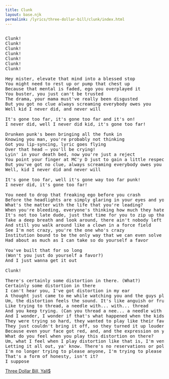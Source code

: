 ```yaml
---
title: Clunk
layout: base.njk
permalink: /lyrics/three-dollar-bill/clunk/index.html
---
```

<pre>

Clunk!
Clunk!
Clunk!
Clunk!
Clunk!
Clunk!
Clunk!

Hey mister, elevate that mind into a blessed stop
You might need to rest up or pump that chest up
Because that mental is faded, ego you overplayed it
You buster, you just can't be trusted
The drama, your mama must've really been disgusted
But you got no clue always screaming everybody owes you
Well kid I never did, and never will

It's gone too far, it's gone too far and it's on!
I never did, well I never did kid, it's gone too far!

Drunken punk's been bringing all the funk in
Knowing you man, you're probably not thinking
Got you lip-syncing, lyric goes flying
Over that head – you'll be crying!
Lyin' in your death bed, now you're just a reject
You point your finger at MC'y D just to gain a little respect
But you've got no clue, always screaming everybody owes you
Well, kid I never did and never will

It's gone too far, well it's gone way too far punk!
I never did, it's gone too far!

You need to drop that freaking ego before you crash
Before the headlights are simply glaring in your eyes and you're going down
What's the matter with the life that you're leading?
When you're bleeding, everyone's thinking how much they hate you
It's not too late dude, just that time for you to zip up that grill
Take a deep breath and look around, there ain't nobody left you're just a target, bull's eye
And still you walk around like a clown in a force field
See I'm not crazy, you're the one who's crazy
Institution bound to be the only way that we can even solve this
Had about as much as I can take so do yourself a favor

You've built that for so long
(Won't you just do yourself a favor?)
And I just wanna get it out

Clunk!

There's certainly some distortion in there. (What?)
Certainly some distortion in there
I can't hear you, I've got distortion in my ear
A thought just came to me while watching you and the guys play that
Um, the distortion feels the sound. It's like anguish or frustration
Like trying to thread, a needle with... with... thread
And you keep trying. (Can you thread a nee... a needle with a piece of rope?)
And I wonder, I wonder if that's what happened when the kids were getting the guitars
They were trying so hard, they wanted to play like their favorite singer
They just couldn't bring it off, so they turned it up louder just to
Because even your face got red, and, and the expression on your face was that of, of sheer frustration, or anger, or just
What do you feel when you play this distortion on there?
Um, what I feel when I play distortion like that is, I'm venting my... anger
Letting it all out, ya' know. There's no reservations or politeness
I'm no longer trying to please anyone, I'm trying to please me. Trying to get myself off
That's a form of honesty, isn't it?
I suppose
</pre>

[Three Dollar Bill, Yall$](/lyrics/three-dollar-bill/)